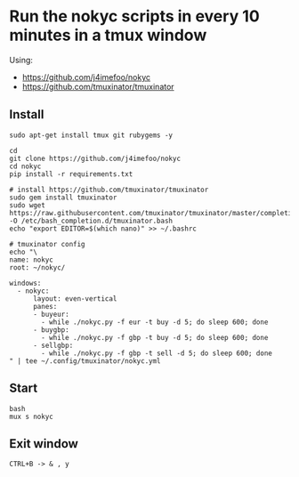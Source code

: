 # Run the nokyc scripts in every 10 minutes in a tmux window

Using:
* https://github.com/j4imefoo/nokyc
* https://github.com/tmuxinator/tmuxinator


## Install
```
sudo apt-get install tmux git rubygems -y

cd
git clone https://github.com/j4imefoo/nokyc
cd nokyc
pip install -r requirements.txt

# install https://github.com/tmuxinator/tmuxinator
sudo gem install tmuxinator
sudo wget https://raw.githubusercontent.com/tmuxinator/tmuxinator/master/completion/tmuxinator.bash -O /etc/bash_completion.d/tmuxinator.bash
echo "export EDITOR=$(which nano)" >> ~/.bashrc

# tmuxinator config
echo "\
name: nokyc
root: ~/nokyc/

windows:
  - nokyc:
      layout: even-vertical
      panes:
      - buyeur:
        - while ./nokyc.py -f eur -t buy -d 5; do sleep 600; done
      - buygbp:
        - while ./nokyc.py -f gbp -t buy -d 5; do sleep 600; done
      - sellgbp:
        - while ./nokyc.py -f gbp -t sell -d 5; do sleep 600; done
" | tee ~/.config/tmuxinator/nokyc.yml
```

## Start
```
bash
mux s nokyc
```
## Exit window
```
CTRL+B -> & , y
```